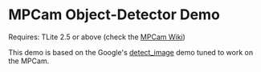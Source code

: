 # MPCam Object-Detector Demo

Requires: TLite 2.5 or above (check the [MPCam Wiki](https://siana-systems.atlassian.net/wiki/spaces/MPCAM))

This demo is based on the Google's [detect_image](https://github.com/google-coral/pycoral/blob/master/examples/detect_image.py) demo tuned to work on the MPCam.
